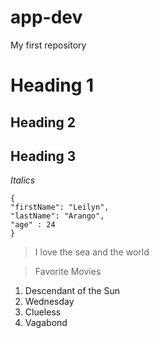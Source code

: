 # app-dev
My first repository
# Heading 1
## Heading 2
## Heading 3 

_Italics_

```
{ 
"firstName": "Leilyn",
"lastName": "Arango",
"age" : 24
}
```

>I love the sea and the world

>Favorite Movies

1. Descendant of the Sun
2. Wednesday
3. Clueless
4. Vagabond
